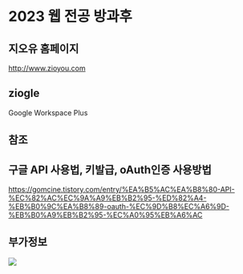 # 2023 웹 전공 방과후

## 지오유 홈페이지

http://www.zioyou.com

## ziogle

Google Workspace Plus

## 참조

## 구글 API 사용법, 키발급, oAuth인증 사용방법

https://gomcine.tistory.com/entry/%EA%B5%AC%EA%B8%80-API-%EC%82%AC%EC%9A%A9%EB%B2%95-%ED%82%A4-%EB%B0%9C%EA%B8%89-oauth-%EC%9D%B8%EC%A6%9D-%EB%B0%A9%EB%B2%95-%EC%A0%95%EB%A6%AC

## 부가정보

<img src="https://drive.google.com/thumbnail?id=1BLLnWhGF7yn4RoWVc9m_RR9iickJzR41">

